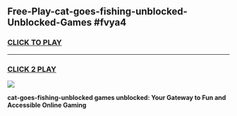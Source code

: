 
## Free-Play-cat-goes-fishing-unblocked-Unblocked-Games #fvya4
<h3>
<a href="https://news.freeplayer.one?title=cat-goes-fishing-unblocked&ref=8M">CLICK TO PLAY</a></h3>
<hr>

<h3>
<a href="https://news.freeplayer.one?title=cat-goes-fishing-unblocked&ref=8M">CLICK 2 PLAY</a>
  
</h3>

<a href="https://news.freeplayer.one?title=cat-goes-fishing-unblocked&ref=8M"><img src="https://clearcache.store/games.png"></a>


**cat-goes-fishing-unblocked games unblocked: Your Gateway to Fun and Accessible Online Gaming**
